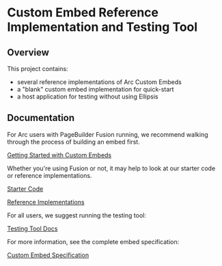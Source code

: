 # Custom Embed Reference Implementation and Testing Tool

## Overview

This project contains:
  * several reference implementations of Arc Custom Embeds
  * a "blank" custom embed implementation for quick-start
  * a host application for testing without using Ellipsis

## Documentation

For Arc users with PageBuilder Fusion running, we recommend walking through the process of building an embed first.

[Getting Started with Custom Embeds](./docs/getting-started.md)

Whether you're using Fusion or not, it may help to look at our starter code or reference implementations.

[Starter Code](./public/blank)

[Reference Implementations](./public/)

For all users, we suggest running the testing tool:

[Testing Tool Docs](./docs/testing.md)

For more information, see the complete embed specification:

[Custom Embed Specification](./docs/reference.md)
